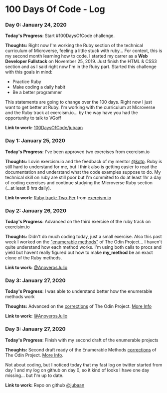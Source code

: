 # 100 Days Of Code - Log

### Day 0: January 24, 2020

**Today's Progress**: Start #100DaysOfCode challenge.

**Thoughts:** Right now I'm working the Ruby section of the technical curriculum of Microverse, feeling a little stuck with ruby... For context, this is my second month learning how to code. I started my carrer as a __**Web Developer Fullstack**__ on November 25, 2019. Just finish the HTML & CSS3 section and as I said right now I'm in the Ruby part. Started this challenge with this goals in mind:

- Practice Ruby
- Make coding a daily habit
- Be a better programmer

This statements are going to change over the 100 days. Right now I just want to get better at Ruby. I'm working with the curriculum at Microverse and the Ruby track at exercism.io... by the way have you had the opportunity to talk to VGoff

**Link to work:** [100DaysOfCode/jubaan](https://github.com/jubaan/100-days-of-code)



### Day 1: January 25, 2020

**Today's Progress**: I've been approved two exercises from exercism.io

**Thoughts:** Lovin exercism.io and the feedback of my mentor [@kotp](https://twitter.com/kotp). Ruby is still hard to understand for me, but I think also is getting easier to read the documentation and understand what the code examples suppose to do. My technical skill on ruby are still poor but I'm commited to do at least 1hr a day of coding exercises and continue studying the Microverse Ruby section (...at least 8 hrs daily).

**Link to work:** [Ruby track: Two-Fer](https://exercism.io/tracks/ruby/exercises/two-fer/solutions/f33fba8332c34e42ac55be89483854fb) from [exercism.io](https://exercism.io/)



### Day 2: January 26, 2020

**Today's Progress**: Advanced on the third exercise of the ruby track on exercisim.io

**Thoughts:** Didn't do much coding today, just a small exercise. Also this past week I worked on the ["enumerable methods"](https://www.theodinproject.com/courses/ruby-programming/lessons/advanced-building-blocks) of The Odin Project... I haven't quite understand how each method works. I'm using both calls to procs and yield but havent really figured out how to make **my_method** be an exact clone of the Ruby methods.

**Link to work:** [@AnoverosJulio](https://twitter.com/AnoverosJulio/status/1221659460357120000)



### Day 3: January 27, 2020

**Today's Progress**: I was able to understand better how the enumerable methods work

**Thoughts:** Advanced on the [corrections](https://github.com/jubaan/m__advanced-building-blocks__enumerable-methods/pull/1) of The Odin Project. [More Info](https://www.theodinproject.com/courses/ruby-programming/lessons/advanced-building-blocks)

**Link to work:** [@AnoverosJulio](https://twitter.com/AnoverosJulio/status/1222016827141701634)



### Day 3: January 27, 2020

**Today's Progress**: Finish with my second draft of the enumerable projects

**Thoughts:** Second draft ready of the Enumerable Methods [corrections](https://github.com/jubaan/m__advanced-building-blocks__enumerable-methods/pull/1) of The Odin Project. [More Info](https://www.theodinproject.com/courses/ruby-programming/lessons/advanced-building-blocks).

Not about coding, but I noticed today that my fast log on twitter started from day 1 and my log on github on day 0, so it kind of looks I have one day missing... but I'm up to date.

**Link to work:** Repo on github [@jubaan](https://github.com/jubaan/m__advanced-building-blocks__enumerable-methods)
